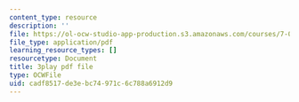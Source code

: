 ```yaml
---
content_type: resource
description: ''
file: https://ol-ocw-studio-app-production.s3.amazonaws.com/courses/7-01sc-fundamentals-of-biology-fall-2011/cadf8517de3ebc74971c6c788a6912d9_SvjeCxVu2dI.pdf
file_type: application/pdf
learning_resource_types: []
resourcetype: Document
title: 3play pdf file
type: OCWFile
uid: cadf8517-de3e-bc74-971c-6c788a6912d9
---
```

